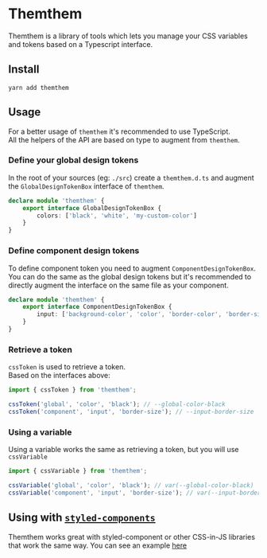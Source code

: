# Themthem

Themthem is a library of tools which lets you manage your CSS variables and tokens based on a Typescript interface.

## Install

```shell
yarn add themthem
```

## Usage

For a better usage of `themthem` it's recommended to use TypeScript.  
All the helpers of the API are based on type to augment from `themthem`.

### Define your global design tokens

In the root of your sources (eg: `./src`) create a `themthem.d.ts` and augment the `GlobalDesignTokenBox` interface of `themthem`.

```ts
declare module 'themthem' {
    export interface GlobalDesignTokenBox {
        colors: ['black', 'white', 'my-custom-color']
    }
}
```

### Define component design tokens

To define component token you need to augment `ComponentDesignTokenBox`. You can do the same as the global design tokens but it's recommended to directly augment the interface on the same file as your component.

```ts
declare module 'themthem' {
    export interface ComponentDesignTokenBox {
        input: ['background-color', 'color', 'border-color', 'border-size']
    }
}
```

### Retrieve a token

`cssToken` is used to retrieve a token.  
Based on the interfaces above:
```ts
import { cssToken } from 'themthem';

cssToken('global', 'color', 'black'); // --global-color-black
cssToken('component', 'input', 'border-size'); // --input-border-size
```

### Using a variable

Using a variable works the same as retrieving a token, but you will use `cssVariable`

```ts
import { cssVariable } from 'themthem';

cssVariable('global', 'color', 'black'); // var(--global-color-black)
cssVariable('component', 'input', 'border-size'); // var(--input-border-size)
```

## Using with [`styled-components`](https://styled-components.com/)

Themthem works great with styled-component or other CSS-in-JS libraries that work the same way.
You can see an example [here](./examples/styled-components/)